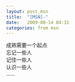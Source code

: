 ```yaml
---
layout: post_msn
title:  "[MSN]-"
date:   2009-08-14 04:31
categories: from msn
---
```

成熟需要一个起点  
忘记一些人  
记住一些人  
认识一些人  
......  